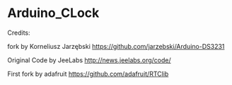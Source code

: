 # Arduino_CLock

Credits:

fork by Korneliusz Jarzębski https://github.com/jarzebski/Arduino-DS3231

Original Code by JeeLabs http://news.jeelabs.org/code/

First fork by adafruit https://github.com/adafruit/RTClib
